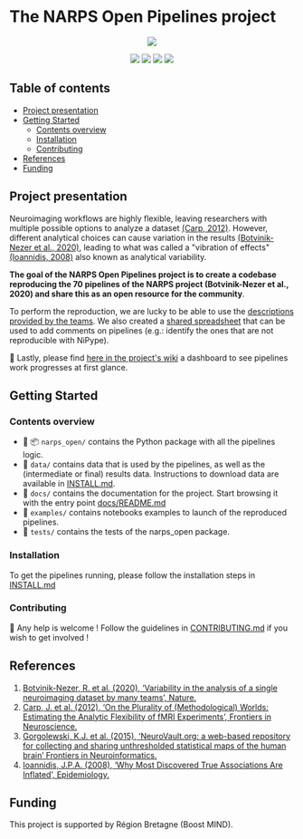 # The NARPS Open Pipelines project

<p align="center">
	<img src="assets/images/project_illustration.png"/> 
</p>

<p align="center">
    <a href="https://github.com/Inria-Empenn/narps_open_pipelines/actions/workflows/unit_tests.yml" alt="Unit tests status">
        <img src="https://img.shields.io/github/actions/workflow/status/Inria-Empenn/narps_open_pipelines/unit_tests.yml?label=unit%20tests" /></a>
    <a href="https://github.com/Inria-Empenn/narps_open_pipelines/actions/workflows/code_quality.yml" alt="Code quality status">
        <img src="https://img.shields.io/github/actions/workflow/status/Inria-Empenn/narps_open_pipelines/code_quality.yml?label=code%20quality" /></a>
    <a href="https://github.com/Inria-Empenn/narps_open_pipelines/graphs/contributors" alt="Contributors">
        <img src="https://img.shields.io/github/contributors/Inria-Empenn/narps_open_pipelines" /></a>
    <a href="https://github.com/Inria-Empenn/narps_open_pipelines/pulse" alt="Commit activity">
        <img src="https://img.shields.io/github/commit-activity/m/Inria-Empenn/narps_open_pipelines" /></a>
</p>

## Table of contents

- [Project presentation](#project-presentation)
- [Getting Started](#getting-started)
	- [Contents overview](#contents-overview)
	- [Installation](#installation)
	- [Contributing](#contributing)
- [References](#references)
- [Funding](#funding)

## Project presentation

Neuroimaging workflows are highly flexible, leaving researchers with multiple possible options to analyze a dataset [(Carp, 2012)](https://www.frontiersin.org/articles/10.3389/fnins.2012.00149/full).
However, different analytical choices can cause variation in the results [(Botvinik-Nezer et al., 2020)](https://www.nature.com/articles/s41586-020-2314-9), leading to what was called a "vibration of effects" [(Ioannidis, 2008)](https://pubmed.ncbi.nlm.nih.gov/18633328/) also known as analytical variability. 

**The goal of the NARPS Open Pipelines project is to create a codebase reproducing the 70 pipelines of the NARPS project (Botvinik-Nezer et al., 2020) and share this as an open resource for the community**. 

To perform the reproduction, we are lucky to be able to use the [descriptions provided by the teams](https://github.com/poldrack/narps/blob/1.0.1/ImageAnalyses/metadata_files/analysis_pipelines_for_analysis.xlsx).
We also created a [shared spreadsheet](https://docs.google.com/spreadsheets/d/1FU_F6kdxOD4PRQDIHXGHS4zTi_jEVaUqY_Zwg0z6S64/edit?usp=sharing) that can be used to add comments on pipelines (e.g.: identify the ones that are not reproducible with NiPype).

:vertical_traffic_light: Lastly, please find [here in the project's wiki](https://github.com/Inria-Empenn/narps_open_pipelines/wiki/pipeline_status) a dashboard to see pipelines work progresses at first glance.

## Getting Started

### Contents overview

- :snake: :package: `narps_open/` contains the Python package with all the pipelines logic.
- :brain: `data/` contains data that is used by the pipelines, as well as the (intermediate or final) results data. Instructions to download data are available in [INSTALL.md](/INSTALL.md#data-download-instructions).
- :blue_book: `docs/` contains the documentation for the project. Start browsing it with the entry point [docs/README.md](/docs/README.md)
- :orange_book: `examples/` contains notebooks examples to launch of the reproduced pipelines.
- :microscope: `tests/` contains the tests of the narps_open package.

### Installation

To get the pipelines running, please follow the installation steps in [INSTALL.md](/INSTALL.md)

### Contributing 

:wave: Any help is welcome ! Follow the guidelines in [CONTRIBUTING.md](/CONTRIBUTING.md) if you wish to get involved !

## References

1. [Botvinik-Nezer, R. et al. (2020), ‘Variability in the analysis of a single neuroimaging dataset by many teams’, Nature.](https://www.nature.com/articles/s41586-020-2314-9)
2. [Carp, J. et al. (2012), ‘On the Plurality of (Methodological) Worlds: Estimating the Analytic Flexibility of fMRI Experiments’, Frontiers in Neuroscience.](https://www.frontiersin.org/articles/10.3389/fnins.2012.00149/full)
3. [Gorgolewski, K.J. et al. (2015), ‘NeuroVault.org: a web-based repository for collecting and sharing unthresholded statistical maps of the human brain’ Frontiers in Neuroinformatics.](https://www.frontiersin.org/articles/10.3389/fninf.2015.00008/full)
4. [Ioannidis, J.P.A. (2008), ‘Why Most Discovered True Associations Are Inflated’, Epidemiology.](https://pubmed.ncbi.nlm.nih.gov/18633328/)

## Funding

This project is supported by Région Bretagne (Boost MIND). 
